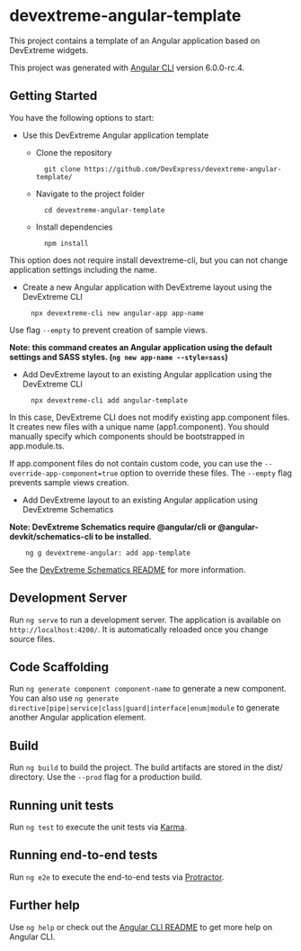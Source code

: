 # devextreme-angular-template

This project contains a template of an Angular application based on DevExtreme widgets.

This project was generated with [Angular CLI](https://github.com/angular/angular-cli) version 6.0.0-rc.4.

## Getting Started

You have the following options to start:

- Use this DevExtreme Angular application template

    - Clone the repository  

            git clone https://github.com/DevExpress/devextreme-angular-template/

    - Navigate to the project folder

            cd devextreme-angular-template

    - Install dependencies

            npm install

 This option does not require install devextreme-cli, but you can not change application settings including the name.

- Create a new Angular application with DevExtreme layout using the DevExtreme CLI

        npx devextreme-cli new angular-app app-name

 Use flag `--empty` to prevent creation of sample views.

 **Note: this command creates an Angular application using the default settings and SASS styles. (`ng new app-name --style=sass`)**

- Add DevExtreme layout to an existing Angular application using the DevExtreme CLI

        npx devextreme-cli add angular-template

 In this case, DevExtreme CLI does not modify existing app.component files. It creates new files with a unique name (app1.component). You should manually specify which components should be bootstrapped in app.module.ts.

 If app.component files do not contain custom code, you can use the `--override-app-component=true` option to override these files. The `--empty` flag prevents sample views creation.

- Add DevExtreme layout to an existing Angular application using DevExtreme Schematics

 **Note: DevExtreme Schematics require @angular/cli or @angular-devkit/schematics-cli to be installed.**

        ng g devextreme-angular: add app-template

 See the [DevExtreme Schematics README](https://github.com/devexpress/DevExtreme-schematics#devextreme-schematics) for more information.

## Development Server

Run `ng serve` to run a development server. The application is available on `http://localhost:4200/`. It is automatically reloaded once you change source files.

## Code Scaffolding

Run `ng generate component component-name` to generate a new component. You can also use `ng generate directive|pipe|service|class|guard|interface|enum|module` to generate another Angular application element.

## Build

Run `ng build` to build the project. The build artifacts are stored in the dist/ directory. Use the `--prod` flag for a production build.

## Running unit tests

Run `ng test` to execute the unit tests via [Karma](https://karma-runner.github.io).

## Running end-to-end tests

Run `ng e2e` to execute the end-to-end tests via [Protractor](http://www.protractortest.org/).

## Further help

Use `ng help` or check out the [Angular CLI README](https://github.com/angular/angular-cli/blob/master/README.md) to get more help on Angular CLI.
